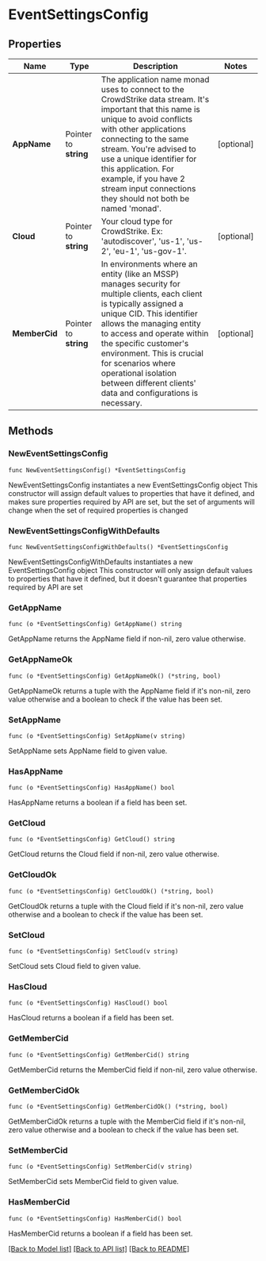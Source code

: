 # EventSettingsConfig

## Properties

Name | Type | Description | Notes
------------ | ------------- | ------------- | -------------
**AppName** | Pointer to **string** | The application name monad uses to connect to the CrowdStrike data stream. It&#39;s important that this name is unique to avoid conflicts with other applications connecting to the same stream. You&#39;re advised to use a unique identifier for this application. For example, if you have 2 stream input connections they should not both be named &#39;monad&#39;. | [optional] 
**Cloud** | Pointer to **string** | Your cloud type for CrowdStrike. Ex: &#39;autodiscover&#39;, &#39;us-1&#39;, &#39;us-2&#39;, &#39;eu-1&#39;, &#39;us-gov-1&#39;. | [optional] 
**MemberCid** | Pointer to **string** | In environments where an entity (like an MSSP) manages security for multiple clients, each client is typically assigned a unique CID. This identifier allows the managing entity to access and operate within the specific customer&#39;s environment. This is crucial for scenarios where operational isolation between different clients&#39; data and configurations is necessary. | [optional] 

## Methods

### NewEventSettingsConfig

`func NewEventSettingsConfig() *EventSettingsConfig`

NewEventSettingsConfig instantiates a new EventSettingsConfig object
This constructor will assign default values to properties that have it defined,
and makes sure properties required by API are set, but the set of arguments
will change when the set of required properties is changed

### NewEventSettingsConfigWithDefaults

`func NewEventSettingsConfigWithDefaults() *EventSettingsConfig`

NewEventSettingsConfigWithDefaults instantiates a new EventSettingsConfig object
This constructor will only assign default values to properties that have it defined,
but it doesn't guarantee that properties required by API are set

### GetAppName

`func (o *EventSettingsConfig) GetAppName() string`

GetAppName returns the AppName field if non-nil, zero value otherwise.

### GetAppNameOk

`func (o *EventSettingsConfig) GetAppNameOk() (*string, bool)`

GetAppNameOk returns a tuple with the AppName field if it's non-nil, zero value otherwise
and a boolean to check if the value has been set.

### SetAppName

`func (o *EventSettingsConfig) SetAppName(v string)`

SetAppName sets AppName field to given value.

### HasAppName

`func (o *EventSettingsConfig) HasAppName() bool`

HasAppName returns a boolean if a field has been set.

### GetCloud

`func (o *EventSettingsConfig) GetCloud() string`

GetCloud returns the Cloud field if non-nil, zero value otherwise.

### GetCloudOk

`func (o *EventSettingsConfig) GetCloudOk() (*string, bool)`

GetCloudOk returns a tuple with the Cloud field if it's non-nil, zero value otherwise
and a boolean to check if the value has been set.

### SetCloud

`func (o *EventSettingsConfig) SetCloud(v string)`

SetCloud sets Cloud field to given value.

### HasCloud

`func (o *EventSettingsConfig) HasCloud() bool`

HasCloud returns a boolean if a field has been set.

### GetMemberCid

`func (o *EventSettingsConfig) GetMemberCid() string`

GetMemberCid returns the MemberCid field if non-nil, zero value otherwise.

### GetMemberCidOk

`func (o *EventSettingsConfig) GetMemberCidOk() (*string, bool)`

GetMemberCidOk returns a tuple with the MemberCid field if it's non-nil, zero value otherwise
and a boolean to check if the value has been set.

### SetMemberCid

`func (o *EventSettingsConfig) SetMemberCid(v string)`

SetMemberCid sets MemberCid field to given value.

### HasMemberCid

`func (o *EventSettingsConfig) HasMemberCid() bool`

HasMemberCid returns a boolean if a field has been set.


[[Back to Model list]](../README.md#documentation-for-models) [[Back to API list]](../README.md#documentation-for-api-endpoints) [[Back to README]](../README.md)


